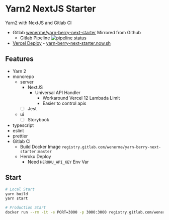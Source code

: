 # Yarn2 NextJS Starter

Yarn2 with NextJS and Gitlab CI

- Gitlab [wenerme/yarn-berry-next-starter](https://gitlab.com/wenerme/yarn-berry-next-starter) Mirrored from Github
  - Gitlab Pipeline [![pipeline status](https://gitlab.com/wenerme/yarn-berry-next-starter/badges/master/pipeline.svg)](https://gitlab.com/wenerme/yarn-berry-next-starter/-/commits/master)
- [Vercel Deploy](https://vercel.com/wener/yarn-berry-next-starter) - [yarn-berry-next-starter.now.sh](https://yarn-berry-next-starter.now.sh)

## Features

- Yarn 2
- monorepo
  - server
    - NextJS
      - Universal API Handler
        - Workaround Vercel 12 Lambada Limit
        - Easier to control apis
    - [ ] Jest
  - ui
    - [ ] Storybook
- typescript
- eslint
- prettier
- Gitlab CI
  - Build Docker Image `registry.gitlab.com/wenerme/yarn-berry-next-starter:master`
  - Heroku Deploy
    - Need `HEROKU_API_KEY` Env Var

## Start

```bash
# Local Start
yarn build
yarn start

# Production Start
docker run --rm -it -e PORT=3000 -p 3000:3000 registry.gitlab.com/wenerme/yarn-berry-next-starter:master
```
